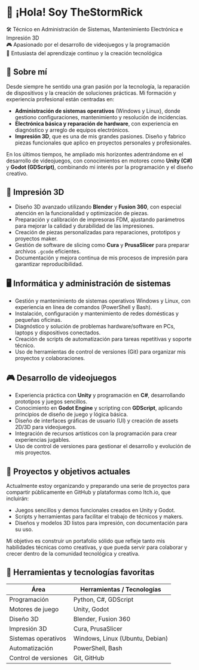 <h1>👋 ¡Hola! Soy TheStormRick</h1>



🛠️ Técnico en Administración de Sistemas, Mantenimiento Electrónica e Impresión 3D  
🎮 Apasionado por el desarrollo de videojuegos y la programación  
🧠 Entusiasta del aprendizaje continuo y la creación tecnológica



## 🧩 Sobre mí

Desde siempre he sentido una gran pasión por la tecnología, la reparación de dispositivos y la creación de soluciones prácticas. Mi formación y experiencia profesional están centradas en:

- **Administración de sistemas operativos** (Windows y Linux), donde gestiono configuraciones, mantenimiento y resolución de incidencias.
- **Electrónica básica y reparación de hardware**, con experiencia en diagnóstico y arreglo de equipos electrónicos.
- **Impresión 3D**, que es una de mis grandes pasiones. Diseño y fabrico piezas funcionales que aplico en proyectos personales y profesionales.

En los últimos tiempos, he ampliado mis horizontes adentrándome en el desarrollo de videojuegos, con conocimientos en motores como **Unity (C#)** y **Godot (GDScript)**, combinando mi interés por la programación y el diseño creativo.



## 🎨 Impresión 3D

- Diseño 3D avanzado utilizando **Blender** y **Fusion 360**, con especial atención en la funcionalidad y optimización de piezas.
- Preparación y calibración de impresoras FDM, ajustando parámetros para mejorar la calidad y durabilidad de las impresiones.
- Creación de piezas personalizadas para reparaciones, prototipos y proyectos maker.
- Gestión de software de slicing como **Cura** y **PrusaSlicer** para preparar archivos `.gcode` eficientes.
- Documentación y mejora continua de mis procesos de impresión para garantizar reproducibilidad.



## 🖥️ Informática y administración de sistemas

- Gestión y mantenimiento de sistemas operativos Windows y Linux, con experiencia en línea de comandos (PowerShell y Bash).
- Instalación, configuración y mantenimiento de redes domésticas y pequeñas oficinas.
- Diagnóstico y solución de problemas hardware/software en PCs, laptops y dispositivos conectados.
- Creación de scripts de automatización para tareas repetitivas y soporte técnico.
- Uso de herramientas de control de versiones (Git) para organizar mis proyectos y colaboraciones.



## 🎮 Desarrollo de videojuegos

- Experiencia práctica con **Unity** y programación en **C#**, desarrollando prototipos y juegos sencillos.
- Conocimiento en **Godot Engine** y scripting con **GDScript**, aplicando principios de diseño de juego y lógica básica.
- Diseño de interfaces gráficas de usuario (UI) y creación de assets 2D/3D para videojuegos.
- Integración de recursos artísticos con la programación para crear experiencias jugables.
- Uso de control de versiones para gestionar el desarrollo y evolución de mis proyectos.



## 🚀 Proyectos y objetivos actuales

Actualmente estoy organizando y preparando una serie de proyectos para compartir públicamente en GitHub y plataformas como Itch.io, que incluirán:

- Juegos sencillos y demos funcionales creados en Unity y Godot.
- Scripts y herramientas para facilitar el trabajo de técnicos y makers.
- Diseños y modelos 3D listos para impresión, con documentación para su uso.

Mi objetivo es construir un portafolio sólido que refleje tanto mis habilidades técnicas como creativas, y que pueda servir para colaborar y crecer dentro de la comunidad tecnológica y creativa.


## 🧰 Herramientas y tecnologías favoritas

| Área                | Herramientas / Tecnologías                       |
|---------------------|--------------------------------------------------|
| Programación        | Python, C#, GDScript                             |
| Motores de juego    | Unity, Godot                                     |
| Diseño 3D           | Blender, Fusion 360                              |
| Impresión 3D        | Cura, PrusaSlicer                                |
| Sistemas operativos | Windows, Linux (Ubuntu, Debian)                  |
| Automatización      | PowerShell, Bash                                 |
| Control de versiones| Git, GitHub                                      |


<!-- ## 📫 Conecta conmigo

¡Me encantaría conectar y compartir experiencias!

[![LinkedIn](https://img.shields.io/badge/LinkedIn-blue?style=flat&logo=linkedin&logoColor=white)](https://linkedin.com/in/tuusuario)  
[![Itch.io](https://img.shields.io/badge/Itch.io-FA5C5C?style=flat&logo=itch-io&logoColor=white)](https://tuusuario.itch.io)


---
<p align="center"> 💡 "Crear, aprender y compartir: la base para crecer en tecnología y creatividad." 💡 </p>
-->
